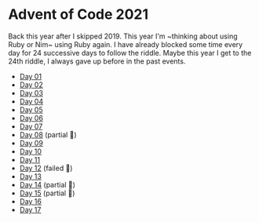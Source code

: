 # Advent of Code 2021
Back this year after I skipped 2019. This year I'm ~thinking about using Ruby or Nim~ using Ruby again.
I have already blocked some time every day for 24 successive days to follow the riddle. 
Maybe this year I get to the 24th riddle, I always gave up before in the past events.

+ [Day 01](day-01/)
+ [Day 02](day-02/)
+ [Day 03](day-03/)
+ [Day 04](day-04/)
+ [Day 05](day-05/)
+ [Day 06](day-06/)
+ [Day 07](day-07/)
+ [Day 08](day-08/) (partial 🤡)
+ [Day 09](day-09/)
+ [Day 10](day-10/)
+ [Day 11](day-11/)
+ [Day 12](day-12/) (failed 💩)
+ [Day 13](day-13/)
+ [Day 14](day-14/) (partial 🤡)
+ [Day 15](day-15/) (partial 🤡)
+ [Day 16](day-16/)
+ [Day 17](day-17/)

